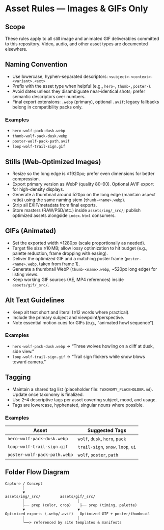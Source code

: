 # Asset Rules — Images & GIFs Only

## Scope
These rules apply to all still image and animated GIF deliverables committed to this repository. Video, audio, and other asset types are documented elsewhere.

## Naming Convention
- Use lowercase, hyphen-separated descriptors: `<subject>-<context>-<variant>.<ext>`
- Prefix with the asset type when helpful (e.g., `hero-`, `thumb-`, `poster-`).
- Avoid dates unless they disambiguate near-identical shots; prefer semantic descriptors over numbers.
- Final export extensions: `.webp` (primary), optional `.avif`; legacy fallbacks belong in compatibility packs only.

### Examples
- `hero-wolf-pack-dusk.webp`
- `thumb-wolf-pack-dusk.webp`
- `poster-wolf-pack-path.avif`
- `loop-wolf-trail-sign.gif`

## Stills (Web-Optimized Images)
- Resize so the long edge is ≤1920px; prefer even dimensions for better compression.
- Export primary version as WebP (quality 80–90). Optional AVIF export for high-density displays.
- Generate a thumbnail around 520px on the long edge (maintain aspect ratio) using the same naming stem (`thumb-<name>.webp`).
- Strip all EXIF/metadata from final exports.
- Store masters (RAW/PSD/etc.) inside `assets/img/_src/`; publish optimized assets alongside `index.html` consumers.

## GIFs (Animated)
- Set the exported width ≤1280px (scale proportionally as needed).
- Target file size ≤10 MB; allow lossy optimization to hit budget (e.g., palette reduction, frame dropping with easing).
- Deliver the optimized GIF and a matching poster frame (`poster-<name>.webp`, taken from frame 1).
- Generate a thumbnail WebP (`thumb-<name>.webp`, ~520px long edge) for listing views.
- Keep working GIF sources (AE, MP4 references) inside `assets/gif/_src/`.

## Alt Text Guidelines
- Keep alt text short and literal (≤12 words where practical).
- Include the primary subject and viewpoint/perspective.
- Note essential motion cues for GIFs (e.g., “animated howl sequence”).

### Examples
- `hero-wolf-pack-dusk.webp` → “Three wolves howling on a cliff at dusk, side view.”
- `loop-wolf-trail-sign.gif` → “Trail sign flickers while snow blows toward camera.”

## Tagging
- Maintain a shared tag list (placeholder file: `TAXONOMY_PLACEHOLDER.md`). Update once taxonomy is finalized.
- Use 2–4 descriptive tags per asset covering subject, mood, and usage.
- Tags are lowercase, hyphenated, singular nouns where possible.

### Examples
| Asset | Suggested Tags |
| --- | --- |
| `hero-wolf-pack-dusk.webp` | `wolf`, `dusk`, `hero`, `pack` |
| `loop-wolf-trail-sign.gif` | `trail-sign`, `snow`, `loop`, `ui` |
| `poster-wolf-pack-path.webp` | `wolf`, `poster`, `path` |

## Folder Flow Diagram
```
Capture / Concept
        │
        ▼
assets/img/_src/         assets/gif/_src/
        │                        │
        ├── prep (color, crop)    ├── prep (timing, palette)
        ▼                        ▼
Optimized exports (.webp/.avif)   Optimized GIF + poster/thumbnail
        │                        │
        └──> referenced by site templates & manifests
```
